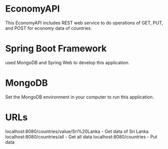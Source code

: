 # EconomyAPI

This EconomyAPI includes REST web service to do operations of GET, PUT, and POST for economy data of countries.

# Spring Boot Framework

used  MongoDB and Spring Web to develop this application.

# MongoDB 

Set the MongoDB environment in your computer to run this application.

# URLs

localhost:8080/countries/value/Sri%20Lanka - Get data of Sri Lanka
localhost:8080/countries/all - Get all data
localhost:8080/countries - Put data